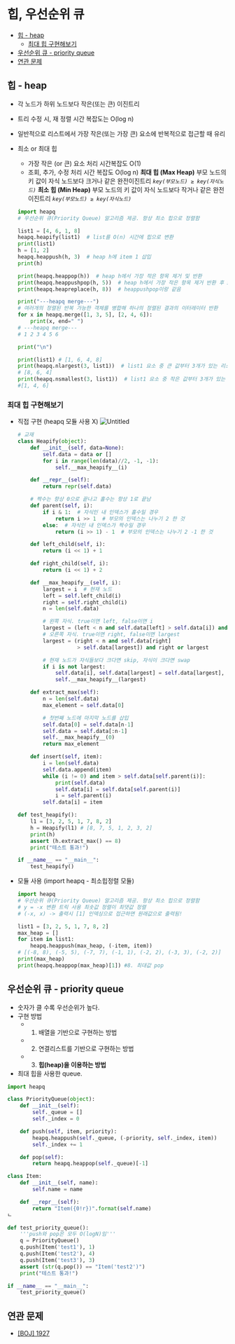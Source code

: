 # 힙, 우선순위 큐

- [힙 - heap](#힙---heap)
  - [최대 힙 구현해보기](#최대-힙-구현해보기)
- [우선순위 큐 - priority queue](#우선순위-큐---priority-queue)
- [연관 문제](#연관-문제)

## 힙 - heap

- 각 노드가 하위 노드보다 작은(또는 큰) 이진트리
- 트리 수정 시, 재 정렬 시간 복잡도는 O(log n)
- 일반적으로 리스트에서 가장 작은(또는 가장 큰) 요소에 반복적으로 접근할 때 유리
- 최소 or 최대 힙

  - 가장 작은 (or 큰) 요소 처리 시간복잡도 O(1)
  - 조회, 추가, 수정 처리 시간 복잡도 O(log n)
    **최대 힙 (Max Heap)**
    부모 노드의 키 값이 자식 노드보다 크거나 같은 완전이진트리
    _`key(부모노드) ≥ key(자식노드)`_
    **최소 힙 (Min Heap)**
    부모 노드의 키 값이 자식 노드보다 작거나 같은 완전이진트리
    _`key(부모노드) ≥ key(자식노드)`_

  ```python
  import heapq
  # 우선순위 큐(Priority Queue) 알고리즘 제공. 항상 최소 힙으로 정렬함

  list1 = [4, 6, 1, 8]
  heapq.heapify(list1)  # list를 O(n) 시간에 힙으로 변환
  print(list1)
  h = [1, 2]
  heapq.heappush(h, 3)  # heap h에 item 1 삽입
  print(h)

  print(heapq.heappop(h))  # heap h에서 가장 작은 항목 제거 및 반환
  print(heapq.heappushpop(h, 5))  # heap h에서 가장 작은 항목 제거 반환 후 5 삽입
  print(heapq.heapreplace(h, 8))  # heappushpop이랑 같음

  print("---heapq merge---")
  # 여러개의 정렬된 반복 가능한 객체를 병합해 하나의 정렬된 결과의 이터레이터 반환
  for x in heapq.merge([1, 3, 5], [2, 4, 6]):
      print(x, end=" ")
  # ---heapq merge---
  # 1 2 3 4 5 6

  print("\n")

  print(list1) # [1, 6, 4, 8]
  print(heapq.nlargest(3, list1))  # list1 요소 중 큰 값부터 3개가 있는 리스트 반환
  # [8, 6, 4]
  print(heapq.nsmallest(3, list1))  # list1 요소 중 작은 값부터 3개가 있는 리스트 반환
  #[1, 4, 6]
  ```

### 최대 힙 구현해보기

- 직접 구현 (heapq 모듈 사용 X)
  ![Untitled](https://user-images.githubusercontent.com/81355590/211525998-cba734b8-423b-4e71-90cf-2e5096904016.png)

  ```python
  # 교재
  class Heapify(object):
      def __init__(self, data=None):
          self.data = data or []
          for i in range(len(data)//2, -1, -1):
              self.__max_heapify__(i)

      def __repr__(self):
          return repr(self.data)

      # 짝수는 항상 0으로 끝나고 홀수는 항상 1로 끝남
      def parent(self, i):
          if i & 1:  # 자식인 내 인덱스가 홀수일 경우
              return i >> 1  # 부모의 인덱스는 나누기 2 한 것
          else:  # 자식인 내 인덱스가 짝수일 경우
              return (i >> 1) - 1  # 부모의 인덱스는 나누기 2 -1 한 것

      def left_child(self, i):
          return (i << 1) + 1

      def right_child(self, i):
          return (i << 1) + 2

      def __max_heapify__(self, i):
          largest = i  # 현재 노드
          left = self.left_child(i)
          right = self.right_child(i)
          n = len(self.data)

          # 왼쪽 자식. true이면 left, false이면 i
          largest = (left < n and self.data[left] > self.data[i]) and left or i
          # 오른쪽 자식. true이면 right, false이면 largest
          largest = (right < n and self.data[right]
                     > self.data[largest]) and right or largest

          # 현재 노드가 자식들보다 크다면 skip, 자식이 크다면 swap
          if i is not largest:
              self.data[i], self.data[largest] = self.data[largest], self.data[i]
              self.__max_heapify__(largest)

      def extract_max(self):
          n = len(self.data)
          max_element = self.data[0]

          # 첫번째 노드에 마지막 노드를 삽입
          self.data[0] = self.data[n-1]
          self.data = self.data[:n-1]
          self.__max_heapify__(0)
          return max_element

      def insert(self, item):
          i = len(self.data)
          self.data.append(item)
          while (i != 0) and item > self.data[self.parent(i)]:
              print(self.data)
              self.data[i] = self.data[self.parent(i)]
              i = self.parent(i)
          self.data[i] = item

  def test_heapify():
      l1 = [3, 2, 5, 1, 7, 8, 2]
      h = Heapify(l1) # [8, 7, 5, 1, 2, 3, 2]
      print(h)
      assert (h.extract_max() == 8)
      print("테스트 통과!")

  if __name__ == "__main__":
      test_heapify()
  ```

- 모듈 사용 (import heapq - 최소힙정렬 모듈)

  ```python
  import heapq
  # 우선순위 큐(Priority Queue) 알고리즘 제공. 항상 최소 힙으로 정렬함
  # y = -x 변환 트릭 사용 최솟값 정렬이 최댓값 정렬
  # (-x, x) -> 출력시 [1] 인덱싱으로 접근하면 원래값으로 출력됨!

  list1 = [3, 2, 5, 1, 7, 8, 2]
  max_heap = []
  for item in list1:
      heapq.heappush(max_heap, (-item, item))
  # [(-8, 8), (-5, 5), (-7, 7), (-1, 1), (-2, 2), (-3, 3), (-2, 2)]
  print(max_heap)
  print(heapq.heappop(max_heap)[1]) #8. 최대값 pop
  ```

## 우선순위 큐 - priority queue

- 숫자가 클 수록 우선순위가 높다.
- 구현 방법
  - 1. 배열을 기반으로 구현하는 방법
  - 2. 연결리스트를 기반으로 구현하는 방법
  - 3. **힙(heap)을 이용하는 방법**
- 최대 힙을 사용한 queue.

```python
import heapq

class PriorityQueue(object):
    def __init__(self):
        self._queue = []
        self._index = 0

    def push(self, item, priority):
        heapq.heappush(self._queue, (-priority, self._index, item))
        self._index += 1

    def pop(self):
        return heapq.heappop(self._queue)[-1]

class Item:
    def __init__(self, name):
        self.name = name

    def __repr__(self):
        return "Item({0!r})".format(self.name)
ㄴ

def test_priority_queue():
    '''push와 pop은 모두 O(logN)임'''
    q = PriorityQueue()
    q.push(Item('test1'), 1)
    q.push(Item('test2'), 4)
    q.push(Item('test3'), 3)
    assert (str(q.pop()) == "Item('test2')")
    print("테스트 통과!")

if __name__ == "__main__":
    test_priority_queue()
```

## 연관 문제

- [[BOJ] 1927](https://github.com/shyjnnn/2022-codingtest-study/blob/f8a203a394d4333a328265ababf4035930c94e02/shynnn/%EA%B5%AC%ED%98%84/boj_1927%EC%B5%9C%EC%86%8C%ED%9E%99.py)
